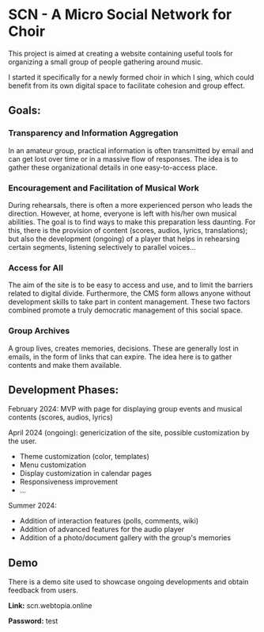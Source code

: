 # SCN - A Micro Social Network for Choir

This project is aimed at creating a website containing useful tools for organizing a small group of people gathering
around music.

I started it specifically for a newly formed choir in which I sing, which could benefit from its own digital space to
facilitate cohesion and group effect.

## Goals:

### Transparency and Information Aggregation

In an amateur group, practical information is often transmitted by email and can get lost over time or in a massive flow
of responses. The idea is to gather these organizational details in one easy-to-access place.

### Encouragement and Facilitation of Musical Work

During rehearsals, there is often a more experienced person who leads the direction. However, at home, everyone is left
with his/her own musical abilities.
The goal is to find ways to make this preparation less daunting. For this, there is the provision
of content (scores, audios, lyrics, translations); but also the development (ongoing) of a player that helps in
rehearsing certain segments, listening selectively to parallel voices...

### Access for All

The aim of the site is to be easy to access and use, and to limit the barriers related to digital divide.
Furthermore, the CMS form allows anyone without development skills to take part in content management.
These two factors combined promote a truly democratic management of this social space.

### Group Archives

A group lives, creates memories, decisions. These are generally lost in emails, in the form of links that can expire.
The idea here is to gather contents and make them available.

## Development Phases:

February 2024: MVP with page for displaying group events and musical contents (scores, audios, lyrics)

April 2024 (ongoing): genericization of the site, possible customization by the user.

* Theme customization (color, templates)
* Menu customization
* Display customization in calendar pages
* Responsiveness improvement
* ...

Summer 2024:

* Addition of interaction features (polls, comments, wiki)
* Addition of advanced features for the audio player
* Addition of a photo/document gallery with the group's memories

## Demo

There is a demo site used to showcase ongoing developments and obtain feedback from users.

**Link:** scn.webtopia.online

**Password:** test

